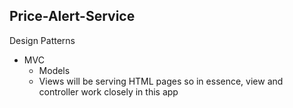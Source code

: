 ## Price-Alert-Service

Design Patterns
- MVC
     - Models
     - Views will be serving HTML pages so in essence, view and controller work closely in this app
